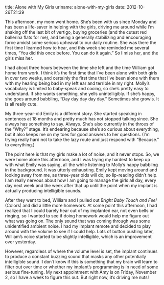 title: Alone with My Girls
urlname: alone-with-my-girls
date: 2012-10-26T21:39

This afternoon, my mom went home. She&#x02bc;s been with us since Monday and has
been a life-saver in helping with the girls, driving me around while I&#x02bc;m
shaking off the last bit of vertigo, buying groceries (and the cutest red
ballerina flats for me), and being a generally stabilizing and encouraging force
amidst some serious upheaval to our daily routine. She was there the first time
I learned how to hear, and this week she reminded me several times, &ldquo;You
did this once before. You can do it again.&rdquo; So I miss her, and the girls
miss her.

I had about three hours between the time she left and the time William got home
from work. I think it&#x02bc;s the first time that I&#x02bc;ve been alone with
both girls in over two weeks, and certainly the first time that I&#x02bc;ve been
alone with them with my hearing being bad in my left ear and terrible in my
right. Molly&#x02bc;s vocabulary is limited to baby-speak and cooing, so
she&#x02bc;s pretty easy to understand. If she wants something, she yells
unintelligibly. If she&#x02bc;s happy, she goes around babbling, &ldquo;Day day
day day day.&rdquo; Sometimes she growls. It is all really cute.

My three-year-old Emily is a different story. She started speaking in sentences
at 18 months and pretty much has not stopped talking since. She always has
something to say. Always. She&#x02bc;s also currently in the throes of the
&ldquo;Why?&rdquo; stage. It&#x02bc;s endearing because she&#x02bc;s so curious
about everything, but it also keeps me on my toes for good answers to her
questions. (I&#x02bc;m trying really hard not to take the lazy route and just
respond with &ldquo;Because.&rdquo; to everything.)

The point here is that my girls make a lot of noise, and it never stops. So, we
were home alone this afternoon, and I was trying my hardest to keep up with what
Emily was saying, all the while listening to Molly&#x02bc;s happy babbling in
the background. It was utterly exhausting. Emily kept moving around and looking
away from me, as three-year olds will do, so lip-reading didn&#x02bc;t help. I
am really nervous about how I am going to manage the girls all day, every day
next week and the week after that up until the point when my implant is actually
producing intelligible sounds.

After they went to bed, William and I pulled out _Bright Baby Touch and Feel_
(Colors) and did a little more homework. At some point this afternoon, I had
realized that I could barely hear out of my implanted ear, not even bells or
ringing, so I wanted to see if doing homework would help me figure out what was
going on. The only sound that was coming through was some unidentified ambient
noise. I had my implant remote and decided to play around with the volume to see
if I could help. Lots of button pushing later, William&#x02bc;s voice started to
be slightly intelligible, which is an improvement over yesterday.

However, regardless of where the volume level is set, the implant continues to
produce a constant buzzing sound that masks any other potentially intelligible
sound. I don&#x02bc;t know if this is something that my brain will learn to
filter out over time or whether my implant&#x02bc;s programming is in need of
some serious fine-tuning. My next appointment with Amy is on Friday, November 2,
so I have a week to figure this out. But right now, it&#x02bc;s driving me nuts!
